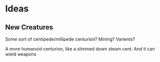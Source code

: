 # Ideas

## New Creatures

Some sort of centipede/millipede centurion? Mining? Varients?

A more humanoid centurion, like a slimmed down steam cent. And it can wield weapons